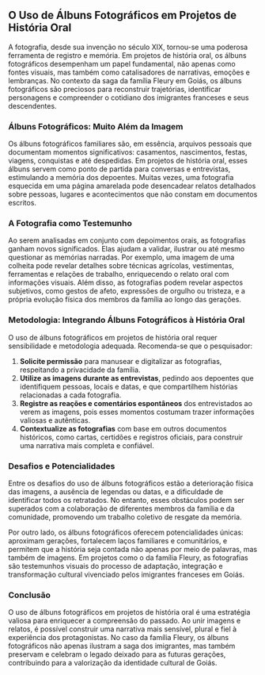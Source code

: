 ## O Uso de Álbuns Fotográficos em Projetos de História Oral

A fotografia, desde sua invenção no século XIX, tornou-se uma poderosa ferramenta de registro e memória. Em projetos de história oral, os álbuns fotográficos desempenham um papel fundamental, não apenas como fontes visuais, mas também como catalisadores de narrativas, emoções e lembranças. No contexto da saga da família Fleury em Goiás, os álbuns fotográficos são preciosos para reconstruir trajetórias, identificar personagens e compreender o cotidiano dos imigrantes franceses e seus descendentes.

### Álbuns Fotográficos: Muito Além da Imagem

Os álbuns fotográficos familiares são, em essência, arquivos pessoais que documentam momentos significativos: casamentos, nascimentos, festas, viagens, conquistas e até despedidas. Em projetos de história oral, esses álbuns servem como ponto de partida para conversas e entrevistas, estimulando a memória dos depoentes. Muitas vezes, uma fotografia esquecida em uma página amarelada pode desencadear relatos detalhados sobre pessoas, lugares e acontecimentos que não constam em documentos escritos.

### A Fotografia como Testemunho

Ao serem analisadas em conjunto com depoimentos orais, as fotografias ganham novos significados. Elas ajudam a validar, ilustrar ou até mesmo questionar as memórias narradas. Por exemplo, uma imagem de uma colheita pode revelar detalhes sobre técnicas agrícolas, vestimentas, ferramentas e relações de trabalho, enriquecendo o relato oral com informações visuais. Além disso, as fotografias podem revelar aspectos subjetivos, como gestos de afeto, expressões de orgulho ou tristeza, e a própria evolução física dos membros da família ao longo das gerações.

### Metodologia: Integrando Álbuns Fotográficos à História Oral

O uso de álbuns fotográficos em projetos de história oral requer sensibilidade e metodologia adequada. Recomenda-se que o pesquisador:

1. **Solicite permissão** para manusear e digitalizar as fotografias, respeitando a privacidade da família.
2. **Utilize as imagens durante as entrevistas**, pedindo aos depoentes que identifiquem pessoas, locais e datas, e que compartilhem histórias relacionadas a cada fotografia.
3. **Registre as reações e comentários espontâneos** dos entrevistados ao verem as imagens, pois esses momentos costumam trazer informações valiosas e autênticas.
4. **Contextualize as fotografias** com base em outros documentos históricos, como cartas, certidões e registros oficiais, para construir uma narrativa mais completa e confiável.

### Desafios e Potencialidades

Entre os desafios do uso de álbuns fotográficos estão a deterioração física das imagens, a ausência de legendas ou datas, e a dificuldade de identificar todos os retratados. No entanto, esses obstáculos podem ser superados com a colaboração de diferentes membros da família e da comunidade, promovendo um trabalho coletivo de resgate da memória.

Por outro lado, os álbuns fotográficos oferecem potencialidades únicas: aproximam gerações, fortalecem laços familiares e comunitários, e permitem que a história seja contada não apenas por meio de palavras, mas também de imagens. Em projetos como o da família Fleury, as fotografias são testemunhos visuais do processo de adaptação, integração e transformação cultural vivenciado pelos imigrantes franceses em Goiás.

### Conclusão

O uso de álbuns fotográficos em projetos de história oral é uma estratégia valiosa para enriquecer a compreensão do passado. Ao unir imagens e relatos, é possível construir uma narrativa mais sensível, plural e fiel à experiência dos protagonistas. No caso da família Fleury, os álbuns fotográficos não apenas ilustram a saga dos imigrantes, mas também preservam e celebram o legado deixado para as futuras gerações, contribuindo para a valorização da identidade cultural de Goiás.